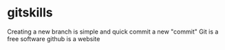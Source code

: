 gitskills
=========
Creating a new branch is simple and quick
commit a new "commit"
Git is a free software
github is a website
